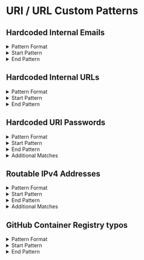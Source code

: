 <!-- WARNING: This README is generated automatically
-->
# URI / URL Custom Patterns

## Hardcoded Internal Emails


<details>
<summary>Pattern Format</summary>
<p>

```regex
[^:@\r\n \t"'/\p{Cc}]+@(internal\.)?example\.com
```

**Comments / Notes:**

- Current Version: v0.1
</p>
</details>


<details>
<summary>Start Pattern</summary>
<p>

```regex
\A|[\s"'`,;=]
```

</p>
</details>
<details>
<summary>End Pattern</summary>
<p>

```regex
\Z|[^a-zA-Z._0-9-]
```

</p>
</details>

## Hardcoded Internal URLs


<details>
<summary>Pattern Format</summary>
<p>

```regex
[A-Za-z][A-Za-z0-9+_-]*://([^/?#\s\p{Cc}]*[.@])?(example\.com|internal\.example\.com)[/?#]?[^\s"']*
```

**Comments / Notes:**

- Current Version: v0.1
</p>
</details>


<details>
<summary>Start Pattern</summary>
<p>

```regex
\A|[^A-Za-z0-9+_-]
```

</p>
</details>
<details>
<summary>End Pattern</summary>
<p>

```regex
\z|[\s'"]
```

</p>
</details>

## Hardcoded URI Passwords


<details>
<summary>Pattern Format</summary>
<p>

```regex
[^$/?#@\s][^/?#@\s\p{Cc}]*
```

**Comments / Notes:**

- Current Version: v0.1
</p>
</details>


<details>
<summary>Start Pattern</summary>
<p>

```regex
\b[A-Za-z][A-Za-z0-9+_-]*://[^/?#:@\s\p{Cc}]*:
```

</p>
</details>
<details>
<summary>End Pattern</summary>
<p>

```regex
@[\p{L}\p{N}\.-]*(?:\:[0-9]{1,5})?[/?#\s]
```

</p>
</details>
<details>
<summary>Additional Matches</summary>
<p>
Add these additional matches to the [Secret Scanning Custom Pattern](https://docs.github.com/en/enterprise-cloud@latest/code-security/secret-scanning/defining-custom-patterns-for-secret-scanning#example-of-a-custom-pattern-specified-using-additional-requirements).


- Not Match: `(?i)^[[{(<]?(?:password|passwd|secret)[\]})>]?$`
- Not Match: `^\$?\{[^}+]\}i\}$`
- Not Match: `^%(?:\.\*)?s$`

</p>
</details>

## Routable IPv4 Addresses


<details>
<summary>Pattern Format</summary>
<p>

```regex
(?:(?:25[0-5]|(?:2[0-4]|1[0-9]|[1-9]|)[0-9])\.){3}(?:25[0-5]|(?:2[0-4]|1[0-9]|[1-9]|)[0-9])
```

**Comments / Notes:**

- Current Version: v0.1
- False Positives with build versions, but won't match if prefixed with v or ends with -
- Use a custom IPv4 pattern if possible, tailored for the ranges you use
- Doesn't include test, localhost or non-routable IPs
- Does include local ranges such as 192.168.0.0/24
</p>
</details>


<details>
<summary>Start Pattern</summary>
<p>

```regex
\A|[^v.0-9]
```

</p>
</details>
<details>
<summary>End Pattern</summary>
<p>

```regex
\z|[^.0-9-]
```

</p>
</details>
<details>
<summary>Additional Matches</summary>
<p>
Add these additional matches to the [Secret Scanning Custom Pattern](https://docs.github.com/en/enterprise-cloud@latest/code-security/secret-scanning/defining-custom-patterns-for-secret-scanning#example-of-a-custom-pattern-specified-using-additional-requirements).


- Not Match: `^(?:0\.0\.0\.0|255\.255\.255\.255)$`
- Not Match: `^(?:127|169\.254|224\.0\.0)\..*`
- Not Match: `^(?:192\.0.2|198\.51\.100|203\.0\.113|233\.252\.0)\..*`

</p>
</details>

## GitHub Container Registry typos


<details>
<summary>Pattern Format</summary>
<p>

```regex
(?:ghrc|gchr|hgcr|ghr|ghc)\.io
```

**Comments / Notes:**

- Current Version: v0.1
</p>
</details>


<details>
<summary>Start Pattern</summary>
<p>

```regex
\A|[^0-9A-Za-z-]
```

</p>
</details>
<details>
<summary>End Pattern</summary>
<p>

```regex
\z|[^0-9A-Za-z.-]
```

</p>
</details>